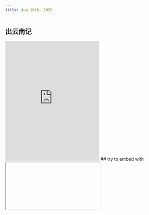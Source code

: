 ```yaml
---
title: Aug 16th, 2020
---
```


## 出云南记
<iframe src="https://open.spotify.com/embed/album/0F9ko1wFdEq0zzDRYxUFks" width="300" height="380" frameborder="0" allowtransparency="true" allow="encrypted-media"></iframe>
## try to embed with <iframe>
## [:img.small {:src "https://logseq.com/static/img/logo.png"}] [[Logseq]]
## What is love?
## idk
## lmk if you know
## i am so tired
## i want to sleep now..
## 13:40.. my sleep í not good .. but enough